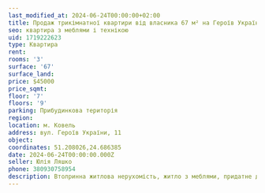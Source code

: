 ```yaml
---
last_modified_at: 2024-06-24T00:00:00+02:00
title: Продаж трикімнатної квартири від власника 67 м² на Героїв України
seo: квартира з меблями і технікою
uid: 1719222623
type: Квартира
rent:
rooms: '3'
surface: '67'
surface_land:
price: $45000
price_sqmt:
floor: '7'
floors: '9'
parking: Прибудинкова територія
region:
location: м. Ковель
address: вул. Героїв України, 11
object:
coordinates: 51.208026,24.686385
date: 2024-06-24T00:00:00.000Z
seller: Юлія Ляшко
phone: 380930758954
description: Втолринна житлова нерухомість, житло з меблями, придатне для проживання
---
```

